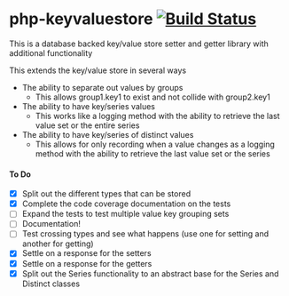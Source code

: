 # php-keyvaluestore [![Build Status](https://travis-ci.com/ryanwhowe/php-keyvaluestore.svg?branch=master)](https://travis-ci.com/ryanwhowe/php-keyvaluestore)
This is a database backed key/value store setter and getter library with additional functionality

This extends the key/value store in several ways

- The ability to separate out values by groups
  - This allows group1.key1 to exist and not collide with group2.key1
- The ability to have key/series values
  - This works like a logging method with the ability to retrieve the last value set or the entire series
- The ability to have key/series of distinct values
  - This allows for only recording when a value changes as a logging method with the ability to retrieve the last value 
  set or the series

#### To Do
- [x] Split out the different types that can be stored
- [x] Complete the code coverage documentation on the tests
- [ ] Expand the tests to test multiple value key grouping sets
- [ ] Documentation!
- [ ] Test crossing types and see what happens (use one for setting and another for getting)
- [x] Settle on a response for the setters
- [x] Settle on a response for the getters
- [x] Split out the Series functionality to an abstract base for the Series and Distinct classes
